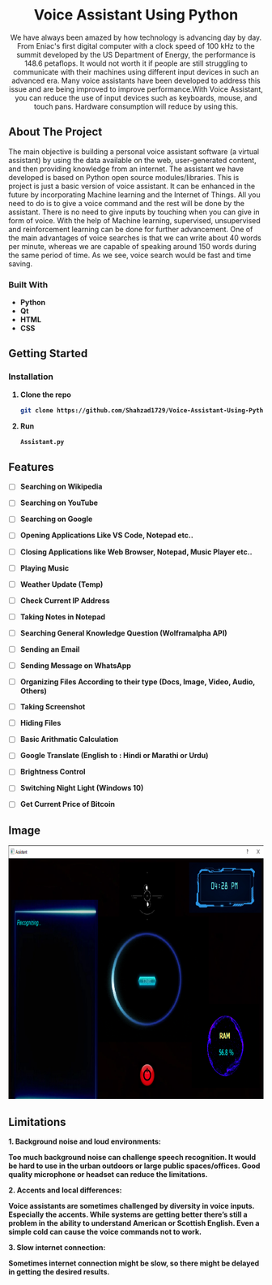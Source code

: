 
<h1 align="center">Voice Assistant Using Python</h3>

  <p align="center">
    We have always been amazed by how technology is advancing day 
by day. From Eniac's first digital computer with a clock speed of 100 
kHz to the summit developed by the US Department of Energy, the 
performance is 148.6 petaflops. It would not worth it if people are 
still struggling to communicate with their machines using different 
input devices in such an advanced era. Many voice assistants have 
been developed to address this issue and are being improved to 
improve performance.With Voice Assistant, you can reduce the use 
of input devices such as keyboards, mouse, and touch pans. Hardware
consumption will reduce by using this.
  </p>




<!-- ABOUT THE PROJECT -->
## About The Project
The main objective is building a personal voice assistant software (a virtual assistant) by 
using the data available on the web, user-generated content, and then providing knowledge 
from an internet.
The assistant we have developed is based on Python open source modules/libraries. This is 
project is just a basic version of voice assistant. It can be enhanced in the future by 
incorporating Machine learning and the Internet of Things.
All you need to do is to give a voice command and the rest will be done by the assistant. 
There is no need to give inputs by touching when you can give in form of voice. With the 
help of Machine learning, supervised, unsupervised and reinforcement learning can be done 
for further advancement.
One of the main advantages of voice searches is that we can write about 40 words per minute, 
whereas we are capable of speaking around 150 words during the same period of time. As 
we see, voice search would be fast and time saving.



### Built With

* <strong>Python<strong>
* <strong>Qt<strong>
* <strong>HTML<strong>
* <strong>CSS<strong>


<!-- GETTING STARTED -->
## Getting Started


### Installation

1. Clone the repo
   ```sh
   git clone https://github.com/Shahzad1729/Voice-Assistant-Using-Python.git
   ```
2. Run 
   ```sh
   Assistant.py
   ```


<!-- Feature -->
## Features
- [ ] Searching on Wikipedia
- [ ] Searching on YouTube
- [ ] Searching on Google
- [ ] Opening Applications Like VS Code, Notepad etc..
- [ ] Closing Applications like Web Browser, Notepad, Music Player etc..
- [ ] Playing Music
- [ ] Weather Update (Temp)
- [ ] Check Current IP Address
- [ ] Taking Notes in Notepad
- [ ] Searching General Knowledge Question (Wolframalpha API)
- [ ] Sending an Email
- [ ] Sending Message on WhatsApp
- [ ] Organizing Files According to their type (Docs, Image, Video, Audio, Others)
- [ ] Taking Screenshot
- [ ] Hiding Files
- [ ] Basic Arithmatic Calculation
- [ ] Google Translate (English to : Hindi or Marathi or Urdu)
- [ ] Brightness Control
- [ ] Switching Night Light (Windows 10)
- [ ] Get Current Price of Bitcoin




<!-- Image -->
## Image

<a href="https://github.com/Shahzad1729/Voice-Assistant-Using-Python">
    <img src="Screenshot.png" alt="image" width="1080" height="500">
  </a>




<!-- Limitations -->
## Limitations

<strong>1. Background noise and loud environments:<strong>
<p>Too much background noise can challenge speech recognition. It would be hard to use 
in the urban outdoors or large public spaces/offices. Good quality microphone or headset 
can reduce the limitations.</p>

<strong>2. Accents and local differences:<strong>
<p>Voice assistants are sometimes challenged by diversity in voice inputs. Especially the 
accents. While systems are getting better there’s still a problem in the ability to understand 
American or Scottish English. Even a simple cold can cause the voice commands not to 
work.</p>

<strong>3. Slow internet connection:<strong>
<p>Sometimes internet connection might be slow, so there might be delayed in getting the 
desired results.</p>
